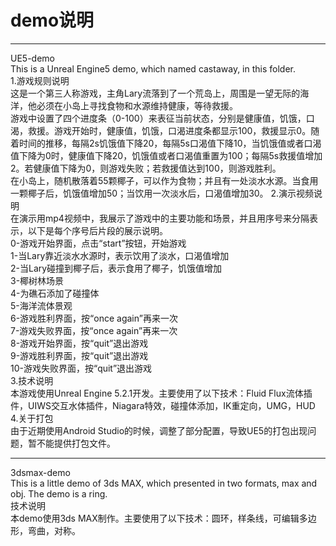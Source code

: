# demo说明
****
UE5-demo  
This is a Unreal Engine5 demo, which named castaway, in this folder.  
1.游戏规则说明  
这是一个第三人称游戏，主角Lary流落到了一个荒岛上，周围是一望无际的海洋，他必须在小岛上寻找食物和水源维持健康，等待救援。  
游戏中设置了四个进度条（0-100）来表征当前状态，分别是健康值，饥饿，口渴，救援。游戏开始时，健康值，饥饿，口渴进度条都显示100，救援显示0。随着时间的推移，每隔2s饥饿值下降20，每隔5s口渴值下降10，当饥饿值或者口渴值下降为0时，健康值下降20，饥饿值或者口渴值重置为100；每隔5s救援值增加2。若健康值下降为0，则游戏失败；若救援值达到100，则游戏胜利。  
在小岛上，随机散落着55颗椰子，可以作为食物；并且有一处淡水水源。当食用一颗椰子后，饥饿值增加50；当饮用一次淡水后，口渴值增加30。
2.演示视频说明  
在演示用mp4视频中，我展示了游戏中的主要功能和场景，并且用序号来分隔表示，以下是每个序号后片段的展示说明。  
0-游戏开始界面，点击“start”按钮，开始游戏  
1-当Lary靠近淡水水源时，表示饮用了淡水，口渴值增加  
2-当Lary碰撞到椰子后，表示食用了椰子，饥饿值增加  
3-椰树林场景  
4-为礁石添加了碰撞体  
5-海洋流体景观  
6-游戏胜利界面，按“once again”再来一次  
7-游戏失败界面，按“once again”再来一次  
8-游戏开始界面，按“quit”退出游戏  
9-游戏胜利界面，按“quit”退出游戏  
10-游戏失败界面，按“quit”退出游戏  
3.技术说明  
本游戏使用Unreal Engine 5.2.1开发。主要使用了以下技术：Fluid Flux流体插件，UIWS交互水体插件，Niagara特效，碰撞体添加，IK重定向，UMG，HUD  
4.关于打包  
由于近期使用Android Studio的时候，调整了部分配置，导致UE5的打包出现问题，暂不能提供打包文件。  
****
3dsmax-demo  
This is a little demo of 3ds MAX, which presented in two formats, max and obj. The demo is a ring.  
技术说明  
本demo使用3ds MAX制作。主要使用了以下技术：圆环，样条线，可编辑多边形，弯曲，对称。  
